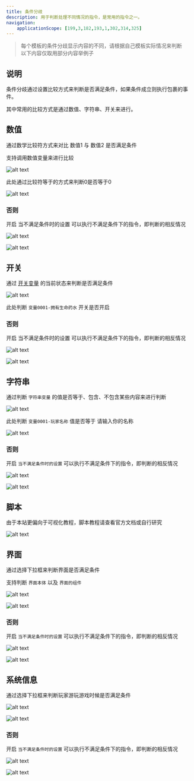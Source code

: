 ```yaml
---
title: 条件分歧
description: 用于判断处理不同情况的指令，是常用的指令之一。
navigation:
    applicationScope: [199,3,182,193,1,302,314,325]
---
```


> 每个模板的条件分歧显示内容的不同，请根据自己模板实际情况来判断
> <br>以下内容仅取用部分内容举例子

## 说明

条件分歧通过设置比较方式来判断是否满足条件，如果条件成立则执行包裹的事件。

其中常用的比较方式是通过数值、字符串、开关来进行。

## 数值

通过数学比较符方式来对比 数值1 与 数值2 是否满足条件

支持调用数值变量来进行比较

![alt text](https://cdn.gcw.wiki/gcw/image/zh_hans/commands/logic/conditionalbranch/image.png)

此处通过比较符等于的方式来判断0是否等于0

![alt text](https://cdn.gcw.wiki/gcw/image/zh_hans/commands/logic/conditionalbranch/image-1.png)

### 否则

开启 当不满足条件时的设置 可以执行不满足条件下的指令，即判断的相反情况

![alt text](https://cdn.gcw.wiki/gcw/image/zh_hans/commands/logic/conditionalbranch/image-2.png)

![alt text](https://cdn.gcw.wiki/gcw/image/zh_hans/commands/logic/conditionalbranch/image-3.png)

## 开关

通过 [开关变量](../gameprogress/switchs) 的当前状态来判断是否满足条件

![alt text](https://cdn.gcw.wiki/gcw/image/zh_hans/commands/logic/conditionalbranch/image-4.png)

此处判断 `变量0001-拥有生命药水` 开关是否开启

### 否则

开启 当不满足条件时的设置 可以执行不满足条件下的指令，即判断的相反情况

![alt text](https://cdn.gcw.wiki/gcw/image/zh_hans/commands/logic/conditionalbranch/image-5.png)

![alt text](https://cdn.gcw.wiki/gcw/image/zh_hans/commands/logic/conditionalbranch/image-6.png)

## 字符串

通过判断 `字符串变量` 的值是否等于、包含、不包含某些内容来进行判断

![alt text](https://cdn.gcw.wiki/gcw/image/zh_hans/commands/logic/conditionalbranch/image-7.png)

此处判断 `变量0001-玩家名称` 值是否等于 请输入你的名称

![alt text](https://cdn.gcw.wiki/gcw/image/zh_hans/commands/logic/conditionalbranch/image-8.png)

### 否则

开启 `当不满足条件时的设置` 可以执行不满足条件下的指令，即判断的相反情况

![alt text](https://cdn.gcw.wiki/gcw/image/zh_hans/commands/logic/conditionalbranch/image-9.png)

![alt text](https://cdn.gcw.wiki/gcw/image/zh_hans/commands/logic/conditionalbranch/image-10.png)


## 脚本

由于本站更偏向于可视化教程，脚本教程请查看官方文档或自行研究

![alt text](https://cdn.gcw.wiki/gcw/image/zh_hans/commands/logic/conditionalbranch/image-11.png)


## 界面

通过选择下拉框来判断界面是否满足条件

支持判断 `界面本体` 以及 `界面的组件`

![alt text](https://cdn.gcw.wiki/gcw/image/zh_hans/commands/logic/conditionalbranch/image-12.png)

![alt text](https://cdn.gcw.wiki/gcw/image/zh_hans/commands/logic/conditionalbranch/image-13.png)


### 否则

开启 `当不满足条件时的设置` 可以执行不满足条件下的指令，即判断的相反情况

![alt text](https://cdn.gcw.wiki/gcw/image/zh_hans/commands/logic/conditionalbranch/image-14.png)

![alt text](https://cdn.gcw.wiki/gcw/image/zh_hans/commands/logic/conditionalbranch/image-15.png)

## 系统信息

通过选择下拉框来判断玩家游玩游戏时候是否满足条件

![alt text](https://cdn.gcw.wiki/gcw/image/zh_hans/commands/logic/conditionalbranch/image-16.png)

![alt text](https://cdn.gcw.wiki/gcw/image/zh_hans/commands/logic/conditionalbranch/image-17.png)

### 否则

开启 `当不满足条件时的设置` 可以执行不满足条件下的指令，即判断的相反情况

![alt text](https://cdn.gcw.wiki/gcw/image/zh_hans/commands/logic/conditionalbranch/image-18.png)

![alt text](https://cdn.gcw.wiki/gcw/image/zh_hans/commands/logic/conditionalbranch/image-19.png)
